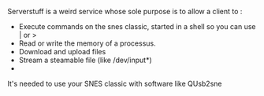 Serverstuff is a weird service whose sole purpose is to allow a client to :

- Execute commands on the snes classic, started in a shell so you can use | or >
- Read or write the memory of a processus.
- Download and upload files
- Stream a steamable file (like /dev/input*)
- 
It's needed to use your SNES classic with software like QUsb2sne
